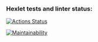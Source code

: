 ### Hexlet tests and linter status:

[![Actions Status](https://github.com/llanaba/frontend-project-44/actions/workflows/hexlet-check.yml/badge.svg)](https://github.com/llanaba/frontend-project-44/actions)

[![Maintainability](https://api.codeclimate.com/v1/badges/abe14baaae8478233e3e/maintainability)](https://codeclimate.com/github/llanaba/frontend-project-44/maintainability)
